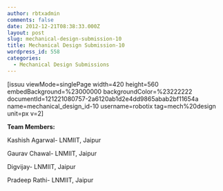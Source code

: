 ```yaml
---
author: rbtxadmin
comments: false
date: 2012-12-21T08:38:33.000Z
layout: post
slug: mechanical-design-submission-10
title: Mechanical Design Submission-10
wordpress_id: 558
categories:
  - Mechanical Design Submissions
---
```


[issuu viewMode=singlePage width=420 height=560 embedBackground=%23000000 backgroundColor=%23222222 documentId=121221080757-2a6120ab1d2e4dd9865abab2bf11654a name=mechanical_design_id-10 username=robotix tag=mech%20design unit=px v=2]

**Team Members:**

Kashish Agarwal- LNMIIT, Jaipur

Gaurav Chawal- LNMIIT, Jaipur

Digvijay- LNMIIT, Jaipur

Pradeep Rathi- LNMIIT, Jaipur
